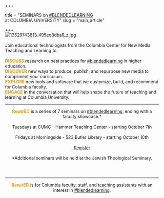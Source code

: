 +++

title = "SEMINARS on <a href='https://twitter.com/search?q=%23blendedlearning' target='_blank'>#BLENDEDLEARNING</a> <br /> at COLUMBIA UNIVERSITY"
slug = "main_article"

+++
<br />
<img class="image" src="http://ccnmtl.columbia.edu/events/websites/rewired_f14/upload/2014/09/13629743813_495ec8dba6_z.jpg" alt="13629743813_495ec8dba6_z.jpg"/>
<br />
<br />
Join educational technologists from the Columbia Center for New Media Teaching and Learning to:
<br />
<br />
<span style="color: #f90; font-weight: bold;">DISCUSS</span> research on best practices for <a href="https://twitter.com/search?q=%23blendedlearning" target="_blank">#blendedlearning</a> in higher education.
<br />
<span style="color: #f90; font-weight: bold;">DISCOVER</span> new ways to produce, publish, and repurpose new media to compliment your curriculum. 
<br />
<span style="color: #f90; font-weight: bold;">EXPLORE</span> new tools and software that we customize, build, and recommend for Columbia faculty.
<br />
<span style="color: #f90; font-weight: bold;">ENGAGE</span> in the conversation that will help shape the future of teaching and learning at Columbia University.
<header>

<hr />

<header>
<span style="color: #f90; font-weight: bold;">RewirED</span> is a series of 7 seminars on <a href="https://twitter.com/search?q=%23blendedlearning" target="_blank">#blendedlearning</a>, ending with a faculty showcase.*
<br />
<br />
Tuesdays at CUMC - Hammer Teaching Center - starting October 7th
<br />
<br />
Fridays at Morningside - 523 Butler Library - starting October 10th
<br />
<br />
<a href="http://ccnmtl.columbia.edu/events/?viewType=list&type=97,3&category=rewirED&title=Workshops%3A%20rewirED" class="button">Register</a>
<br />
<br />
*Additional seminars will be held at the Jewish Theological Seminary.

</header>

<hr />

<span style="color: #f90; font-weight: bold;">RewirED</span> is for Columbia faculty, staff, and teaching assistants with an interest in <a href="https://twitter.com/search?q=%23blendedlearning" target="_blank">#blendedlearning</a>.